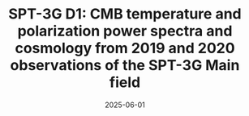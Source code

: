 ---
title: "SPT-3G D1: CMB temperature and polarization power spectra and cosmology from 2019 and 2020 observations of the SPT-3G Main field"
collection: "publications"
category: "co_papers"
permalink: /publications/2025arXiv250620707C
link: https://ui.adsabs.harvard.edu/abs/2025arXiv250620707C/abstract
date: 2025-06-01
venue: "arXiv e-prints"
citation: "Camphuis, E., Quan, W., Balkenhol, L., et al. (2025), arXiv e-prints, arXiv:2506.20707."
---